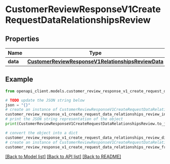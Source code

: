 # CustomerReviewResponseV1CreateRequestDataRelationshipsReview


## Properties

Name | Type | Description | Notes
------------ | ------------- | ------------- | -------------
**data** | [**CustomerReviewResponseV1RelationshipsReviewData**](CustomerReviewResponseV1RelationshipsReviewData.md) |  | 

## Example

```python
from openapi_client.models.customer_review_response_v1_create_request_data_relationships_review import CustomerReviewResponseV1CreateRequestDataRelationshipsReview

# TODO update the JSON string below
json = "{}"
# create an instance of CustomerReviewResponseV1CreateRequestDataRelationshipsReview from a JSON string
customer_review_response_v1_create_request_data_relationships_review_instance = CustomerReviewResponseV1CreateRequestDataRelationshipsReview.from_json(json)
# print the JSON string representation of the object
print(CustomerReviewResponseV1CreateRequestDataRelationshipsReview.to_json())

# convert the object into a dict
customer_review_response_v1_create_request_data_relationships_review_dict = customer_review_response_v1_create_request_data_relationships_review_instance.to_dict()
# create an instance of CustomerReviewResponseV1CreateRequestDataRelationshipsReview from a dict
customer_review_response_v1_create_request_data_relationships_review_from_dict = CustomerReviewResponseV1CreateRequestDataRelationshipsReview.from_dict(customer_review_response_v1_create_request_data_relationships_review_dict)
```
[[Back to Model list]](../README.md#documentation-for-models) [[Back to API list]](../README.md#documentation-for-api-endpoints) [[Back to README]](../README.md)


